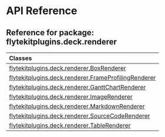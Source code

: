 # API Reference

## Reference for package: flytekitplugins.deck.renderer

| Classes  |
| :------------- |
| [flytekitplugins.deck.renderer.BoxRenderer](flytekitplugins_deck_renderer_boxrenderer) |
| [flytekitplugins.deck.renderer.FrameProfilingRenderer](flytekitplugins_deck_renderer_frameprofilingrenderer) |
| [flytekitplugins.deck.renderer.GanttChartRenderer](flytekitplugins_deck_renderer_ganttchartrenderer) |
| [flytekitplugins.deck.renderer.ImageRenderer](flytekitplugins_deck_renderer_imagerenderer) |
| [flytekitplugins.deck.renderer.MarkdownRenderer](flytekitplugins_deck_renderer_markdownrenderer) |
| [flytekitplugins.deck.renderer.SourceCodeRenderer](flytekitplugins_deck_renderer_sourcecoderenderer) |
| [flytekitplugins.deck.renderer.TableRenderer](flytekitplugins_deck_renderer_tablerenderer) |
